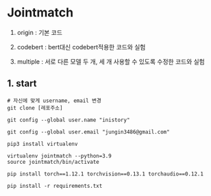 # Jointmatch 

1. origin : 기본 코드

2. codebert : bert대신 codebert적용한 코드와 실험

3. multiple : 서로 다른 모델 두 개, 세 개 사용할 수 있도록 수정한 코드와 실험


## 1. start
```
# 자신에 맞게 username, email 변경
git clone [레포주소]

git config --global user.name "inistory"

git config --global user.email "jungin3486@gmail.com"
```

```
pip3 install virtualenv 

virtualenv jointmatch --python=3.9
source jointmatch/bin/activate

pip install torch==1.12.1 torchvision==0.13.1 torchaudio==0.12.1

pip install -r requirements.txt
```